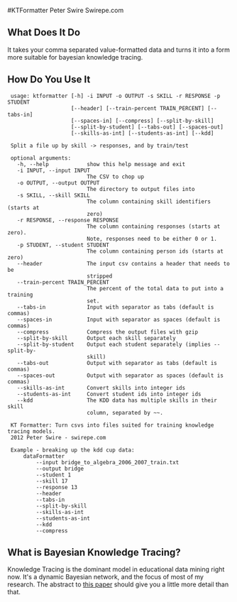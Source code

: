 #KTFormatter
Peter Swire
Swirepe.com

## What Does It Do
It takes your comma separated value-formatted data and turns it into a form more suitable for bayesian knowledge tracing.

## How Do You Use It
     usage: ktformatter [-h] -i INPUT -o OUTPUT -s SKILL -r RESPONSE -p STUDENT
                        [--header] [--train-percent TRAIN_PERCENT] [--tabs-in]
                        [--spaces-in] [--compress] [--split-by-skill]
                        [--split-by-student] [--tabs-out] [--spaces-out]
                        [--skills-as-int] [--students-as-int] [--kdd]
     
     Split a file up by skill -> responses, and by train/test
     
     optional arguments:
       -h, --help            show this help message and exit
       -i INPUT, --input INPUT
                             The CSV to chop up
       -o OUTPUT, --output OUTPUT
                             The directory to output files into
       -s SKILL, --skill SKILL
                             The column containing skill identifiers (starts at
                             zero)
       -r RESPONSE, --response RESPONSE
                             The column containing responses (starts at zero).
                             Note, responses need to be either 0 or 1.
       -p STUDENT, --student STUDENT
                             The column containing person ids (starts at zero)
       --header              The input csv contains a header that needs to be
                             stripped
       --train-percent TRAIN_PERCENT
                             The percent of the total data to put into a training
                             set.
       --tabs-in             Input with separator as tabs (default is commas)
       --spaces-in           Input with separator as spaces (default is commas)
       --compress            Compress the output files with gzip
       --split-by-skill      Output each skill separately
       --split-by-student    Output each student separately (implies --split-by-
                             skill)
       --tabs-out            Output with separator as tabs (default is commas)
       --spaces-out          Output with separator as spaces (default is commas)
       --skills-as-int       Convert skills into integer ids
       --students-as-int     Convert student ids into integer ids
       --kdd                 The KDD data has multiple skills in their skill
                             column, separated by ~~.
     
     KT Formatter: Turn csvs into files suited for training knowledge tracing models.
     2012 Peter Swire - swirepe.com
     
     Example - breaking up the kdd cup data:
         dataFormatter 
             --input bridge_to_algebra_2006_2007_train.txt
             --output bridge
             --student 1
             --skill 17
             --response 13 
             --header
             --tabs-in
             --split-by-skill
             --skills-as-int
             --students-as-int
             --kdd
             --compress
             
## What is Bayesian Knowledge Tracing?
Knowledge Tracing is the dominant model in educational data mining right now.  It's a dynamic Bayesian network, and the focus of most of my research.  The abstract to [this paper](https://github.com/swirepe/AllKT) should give you a little more detail than that.
